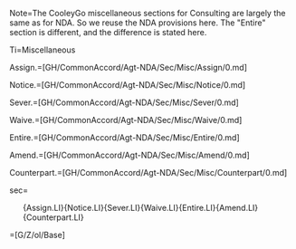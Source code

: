 Note=The CooleyGo miscellaneous sections for Consulting are largely the same as for NDA.  So we reuse the NDA provisions here.  The "Entire" section is different, and the difference is stated here.

Ti=Miscellaneous

Assign.=[GH/CommonAccord/Agt-NDA/Sec/Misc/Assign/0.md]

Notice.=[GH/CommonAccord/Agt-NDA/Sec/Misc/Notice/0.md]

Sever.=[GH/CommonAccord/Agt-NDA/Sec/Misc/Sever/0.md]

Waive.=[GH/CommonAccord/Agt-NDA/Sec/Misc/Waive/0.md]

Entire.=[GH/CommonAccord/Agt-NDA/Sec/Misc/Entire/0.md]

Amend.=[GH/CommonAccord/Agt-NDA/Sec/Misc/Amend/0.md]

Counterpart.=[GH/CommonAccord/Agt-NDA/Sec/Misc/Counterpart/0.md]

sec=<ol>{Assign.LI}{Notice.LI}{Sever.LI}{Waive.LI}{Entire.LI}{Amend.LI}{Counterpart.LI}</ol>

=[G/Z/ol/Base]
